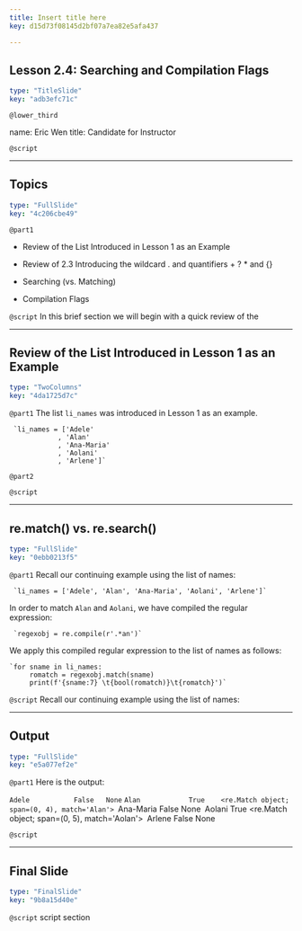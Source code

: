 ```yaml
---
title: Insert title here
key: d15d73f08145d2bf07a7ea82e5afa437

---
```

## Lesson 2.4: Searching and Compilation Flags

```yaml
type: "TitleSlide"
key: "adb3efc71c"
```

`@lower_third`

name: Eric Wen
title: Candidate for Instructor


`@script`



---
## Topics

```yaml
type: "FullSlide"
key: "4c206cbe49"
```

`@part1`
- Review of the List Introduced in Lesson 1 as an Example

- Review of 2.3 Introducing the wildcard . and quantifiers + ? * and {}

- Searching (vs. Matching)

- Compilation Flags


`@script`
In this brief section we will begin with a quick review of the


---
## Review of the List Introduced in Lesson 1 as an Example

```yaml
type: "TwoColumns"
key: "4da1725d7c"
```

`@part1`
The list `li_names` was introduced in Lesson 1 as an example.

     `li_names = ['Adele'
                , 'Alan'
                , 'Ana-Maria'
                , 'Aolani'
                , 'Arlene']`


`@part2`



`@script`



---
## re.match() vs. re.search()

```yaml
type: "FullSlide"
key: "0ebb0213f5"
```

`@part1`
Recall our continuing example using the list of names:

     `li_names = ['Adele', 'Alan', 'Ana-Maria', 'Aolani', 'Arlene']`

In order to match `Alan` and `Aolani`, we have compiled the regular expression:

     `regexobj = re.compile(r'.*an')`

We apply this compiled regular expression to the list of names as follows:

    `for sname in li_names:
         romatch = regexobj.match(sname)
         print(f'{sname:7} \t{bool(romatch)}\t{romatch}')`


`@script`
Recall our continuing example using the list of names:


---
## Output

```yaml
type: "FullSlide"
key: "e5a077ef2e"
```

`@part1`
Here is the output:

`Adele           False   None`
`Alan            True    <re.Match object; span=(0, 4), match='Alan'>
`Ana-Maria       False   None`
`Aolani          True    <re.Match object; span=(0, 5), match='Aolan'>`
`Arlene          False   None`
`


`@script`



---
## Final Slide

```yaml
type: "FinalSlide"
key: "9b8a15d40e"
```

`@script`
script section

